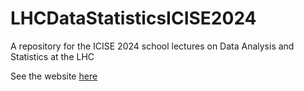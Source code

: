 # LHCDataStatisticsICISE2024
A repository for the ICISE 2024 school lectures on Data Analysis and Statistics at the LHC

See the website [here](https://nucleosynthesis.github.io/LHCDataStatisticsICISE2024/)
